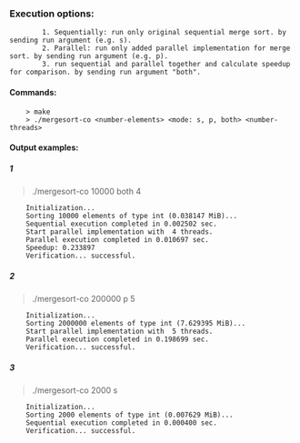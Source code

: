 ### Execution options:
            1. Sequentially: run only original sequential merge sort. by sending run argument (e.g. s).
            2. Parallel: run only added parallel implementation for merge sort. by sending run argument (e.g. p).
            3. run sequential and parallel together and calculate speedup for comparison. by sending run argument "both".


#### Commands: 
        > make
        > ./mergesort-co <number-elements> <mode: s, p, both> <number-threads>


#### Output examples: 
##### 1
   > ./mergesort-co 10000 both 4

        Initialization...
        Sorting 10000 elements of type int (0.038147 MiB)...
        Sequential execution completed in 0.002502 sec.
        Start parallel implementation with  4 threads.
        Parallel execution completed in 0.010697 sec.
        Speedup: 0.233897
        Verification... successful.

##### 2
   > ./mergesort-co 200000 p 5

        Initialization...
        Sorting 2000000 elements of type int (7.629395 MiB)...
        Start parallel implementation with  5 threads.
        Parallel execution completed in 0.198699 sec.
        Verification... successful.

##### 3
   > ./mergesort-co 2000 s 

        Initialization...
        Sorting 2000 elements of type int (0.007629 MiB)...
        Sequential execution completed in 0.000400 sec.
        Verification... successful.
